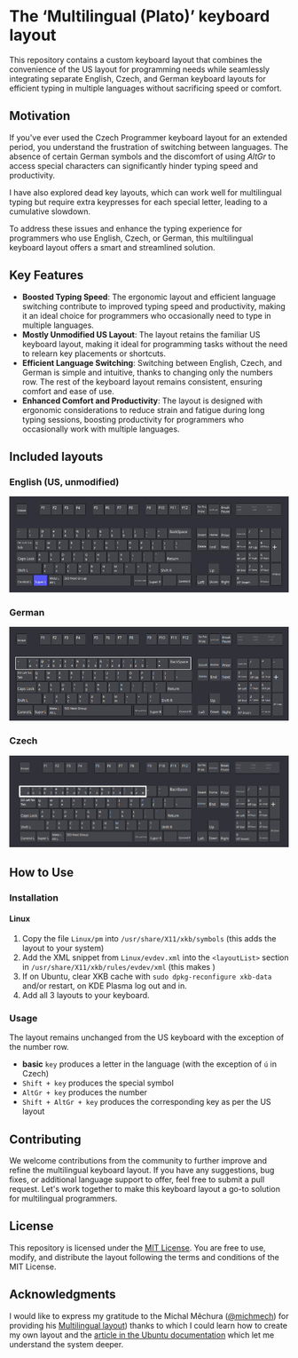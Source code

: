 # The ‘Multilingual (Plato)’ keyboard layout

This repository contains a custom keyboard layout that combines the convenience of the US layout for programming needs while seamlessly integrating separate English, Czech, and German keyboard layouts for efficient typing in multiple languages without sacrificing speed or comfort.

## Motivation

If you've ever used the Czech Programmer keyboard layout for an extended period, you understand the frustration of switching between languages. The absence of certain German symbols and the discomfort of using _AltGr_ to access special characters can significantly hinder typing speed and productivity.

I have also explored dead key layouts, which can work well for multilingual typing but require extra keypresses for each special letter, leading to a cumulative slowdown.

To address these issues and enhance the typing experience for programmers who use English, Czech, or German, this multilingual keyboard layout offers a smart and streamlined solution.

## Key Features

- **Boosted Typing Speed**: The ergonomic layout and efficient language switching contribute to improved typing speed and productivity, making it an ideal choice for programmers who occasionally need to type in multiple languages.
- **Mostly Unmodified US Layout**: The layout retains the familiar US keyboard layout, making it ideal for programming tasks without the need to relearn key placements or shortcuts.
- **Efficient Language Switching**: Switching between English, Czech, and German is simple and intuitive, thanks to changing only the numbers row. The rest of the keyboard layout remains consistent, ensuring comfort and ease of use.
- **Enhanced Comfort and Productivity**: The layout is designed with ergonomic considerations to reduce strain and fatigue during long typing sessions, boosting productivity for programmers who occasionally work with multiple languages.

## Included layouts

### English (US, unmodified)

![English layout](images/english.png)

### German

![German layout](images/german.png)

### Czech

![Czech layout](images/czech.png)

## How to Use

### Installation

#### Linux

1. Copy the file `Linux/pm` into `/usr/share/X11/xkb/symbols` (this adds the layout to your system)
2. Add the XML snippet from `Linux/evdev.xml` into the `<layoutList>` section in `/usr/share/X11/xkb/rules/evdev/xml` (this makes )
3. If on Ubuntu, clear XKB cache with `sudo dpkg-reconfigure xkb-data` and/or restart, on KDE Plasma log out and in.
4. Add all 3 layouts to your keyboard.

### Usage

The layout remains unchanged from the US keyboard with the exception of the number row.

- **basic** `key` produces a letter in the language (with the exception of `ú` in Czech)
- `Shift + key` produces the special symbol
- `AltGr + key` produces the number
- `Shift + AltGr + key` produces the corresponding key as per the US layout

## Contributing

We welcome contributions from the community to further improve and refine the multilingual keyboard layout. If you have any suggestions, bug fixes, or additional language support to offer, feel free to submit a pull request. Let's work together to make this keyboard layout a go-to solution for multilingual programmers.

## License

This repository is licensed under the [MIT License](LICENSE). You are free to use, modify, and distribute the layout following the terms and conditions of the MIT License.

## Acknowledgments

I would like to express my gratitude to the Michal Měchura ([@michmech](https://www.github.com/michmech))  for providing his [Multilingual layout](https://github.com/michmech/mx)) thanks to which I could learn how to create my own layout and the [article in the Ubuntu documentation](https://help.ubuntu.com/community/Custom%20keyboard%20layout%20definitions) which let me understand the system deeper.